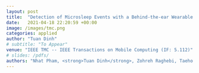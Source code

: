 ```yaml
---
layout: post
title:  "Detection of Microsleep Events with a Behind-the-ear Wearable System"
date:   2021-04-18 22:20:59 +00:00
image: /images/tmc.png
categories: applied
author: "Tuan Dinh"
# subtitle: "To Appear"
venue: "IEEE TMC -- IEEE Transactions on Mobile Computing (IF: 5.112)"
# slides: /pdfs/
authors: "Nhat Pham, <strong>Tuan Dinh</strong>, Zohreh Raghebi, Taeho Kim, Nam Bui, Phuc Nguyen, Hoang Truong, Tuan Nguyen, Farnoush Banaei-Kashani, Ann Halbower, Thang Dinh, and Tam Vu"
---
```

<!-- [Presented Slides](){:target="_blank"} -->